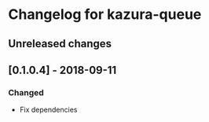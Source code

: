 # Changelog for kazura-queue

## Unreleased changes

## [0.1.0.4] - 2018-09-11
### Changed
- Fix dependencies

